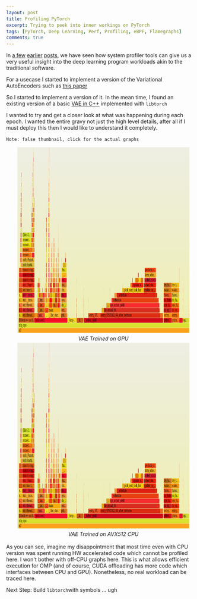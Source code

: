 ```yaml
---
layout: post
title: Profiling PyTorch
excerpt: Trying to peek into inner workings on PyTorch
tags: [PyTorch, Deep Learning, Perf, Profiling, eBPF, Flamegraphs]
comments: true
---
```


In [a few](http://www.mycpu.org/debugging-deep-learning-flamegraph-contd/)
[earlier](http://www.mycpu.org/c++-mxnet-profiler/)
[posts](http://www.mycpu.org/debugging-deep-learning-flamegraph/), we have seen
how system profiler tools can give us a very useful insight into the deep
learning program workloads akin to the traditional software.

For a usecase I started to implement a version of the Variational AutoEncoders
such as [this
paper](https://www.connectedpapers.com/main/f4c5d13a8e9e80edcd4f69f0eab0b4434364c6dd/Variational-Autoencoder-for-Deep-Learning-of-Images-Labels-and-Captions/graph)

So I started to implement a version of it. In the mean time, I found an existing
version of a basic [VAE in
C++](https://github.com/prabhuomkar/pytorch-cpp/tree/master/tutorials/advanced/variational_autoencoder)
implemented with `libtorch`

I wanted to try and get a closer look at what was happening during each epoch. I
wanted the entire gravy not just the high level details, after all if I must
deploy this then I would like to understand it completely.


```
Note: false thumbnail, click for the actual graphs
```
<div
style="float:center;padding-left:30px;padding-right:10px;padding-bottom:3px"><a
href="/images/vae_gpu.svg"><img
src="/images/mlp_cpu_preview.png" width="600" height="500"
style="padding-bottom:3px"/></a><br><center><i>VAE Trained on GPU</i></center></div>

<div
style="float:center;padding-left:30px;padding-right:10px;padding-bottom:3px"><a
href="/images/vae_cpu.svg"><img
src="/images/mlp_cpu_preview.png" width="600" height="500"
style="padding-bottom:3px"/></a><br><center><i>VAE Trained on AVX512 CPU</i></center></div>


As you can see, imagine my disappointment that most time even with CPU version
was spent running HW accelerated code which cannot be profiled here. I won't
bother with off-CPU graphs here. This is what allows efficient execution for OMP
(and of course, CUDA offloading has more code which interfaces between CPU and
GPU). Nonetheless, no real workload can be traced here.

Next Step: Build `libtorch`with symbols ... ugh


